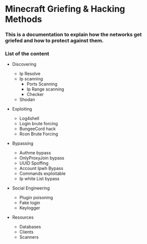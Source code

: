 # Minecraft Griefing & Hacking Methods
### This is a documentation to explain how the networks get griefed and how to protect against them.


### List of the content
- Discovering
  - Ip Resolve
  - Ip scanning
     - Ports Scanning
     - Ip Range scanning
     - Checker
  - Shodan

- Exploiting
   - Log4shell
   - Login brute forcing
   - BungeeCord hack
   - Rcon Brute Forcing

- Bypassing
   - Authme bypass
   - OnlyProxyJoin bypass
   - UUID Spoffing 
   - Account Ipwh Bypass
   - Commands exploitable
   - Ip white List bypass

- Social Engineering
   - Plugin poisoning
   - Fake login
   - Keylogger 

- Resources
   - Databases 
   - Clients
   - Scanners
